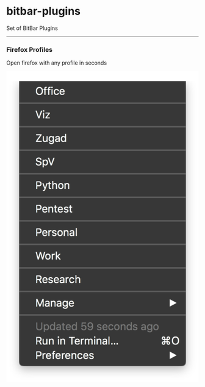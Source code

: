 # bitbar-plugins

Set of BitBar Plugins

---

### Firefox Profiles

Open firefox with any profile in seconds

![Firefox Profiles](_screenshots/firefox_profiles.png) 
